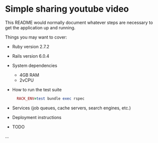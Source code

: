# Simple sharing youtube video

This README would normally document whatever steps are necessary to get the
application up and running.

Things you may want to cover:

* Ruby version
  2.7.2

* Rails version
  6.0.4

* System dependencies
  - 4GB RAM
  - 2vCPU

* How to run the test suite
  ```ruby
    RACK_ENV=test bundle exec rspec
  ```

* Services (job queues, cache servers, search engines, etc.)

* Deployment instructions

* TODO

...

